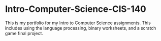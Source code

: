 # Intro-Computer-Science-CIS-140

This is my portfolio for my Intro to Computer Science assignments. This includes using the language processing, binary worksheets, and a scratch game final project.
